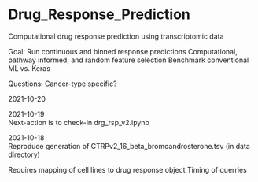 # Drug_Response_Prediction
Computational drug response prediction using transcriptomic data

Goal:
Run continuous and binned response predictions
Computational, pathway informed, and random feature selection
Benchmark conventional ML vs. Keras

Questions:
Cancer-type specific?

2021-10-20  


2021-10-19  
Next-action is to check-in drg_rsp_v2.ipynb

2021-10-18  
Reproduce generation of CTRPv2_16_beta_bromoandrosterone.tsv
  (in data directory)
  
Requires mapping of cell lines to drug response object
Timing of querries 
